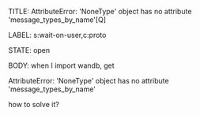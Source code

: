 TITLE:
AttributeError: 'NoneType' object has no attribute 'message_types_by_name'[Q]

LABEL:
s:wait-on-user,c:proto

STATE:
open

BODY:
when I import wandb, get

AttributeError: 'NoneType' object has no attribute 'message_types_by_name'

how to solve it?

